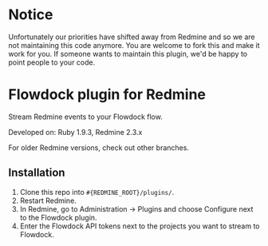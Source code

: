 Notice
======
Unfortunately our priorities have shifted away from Redmine and so we are not maintaining this code anymore. You are welcome to fork this and make it work for you. If someone wants to maintain this plugin, we'd be happy to point people to your code.

Flowdock plugin for Redmine
===========================

Stream Redmine events to your Flowdock flow.

Developed on: Ruby 1.9.3, Redmine 2.3.x

For older Redmine versions, check out other branches.

Installation
------------

1. Clone this repo into `#{REDMINE_ROOT}/plugins/`.
1. Restart Redmine.
1. In Redmine, go to Administration -> Plugins and choose Configure next to the Flowdock plugin.
1. Enter the Flowdock API tokens next to the projects you want to stream to Flowdock.
